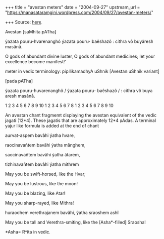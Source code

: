 +++
title = "avestan meters"
date = "2004-09-27"
upstream_url = "https://manasataramgini.wordpress.com/2004/09/27/avestan-meters/"

+++
Source: [here](https://manasataramgini.wordpress.com/2004/09/27/avestan-meters/).

Avestan \[saMhita pATha\]

ýazata pouru-hvarenanghô ýazata pouru- baêshazô : cithra vô buyâresh
masânå.  
  
O gods of abundant divine luster, O gods of abundant medicines; let your
excellence become manifest!’

meter in vedic terminology: pipIlikamadhyA uShnik \[Avestan uShnik
variant\]  
  
\[pada pATha\]  
  
ýazata pouru-huvarenanghô / ýazata pouru- baêshazô / : cithra vô buya
aresh masânå.  
  
1 2 3 4 5 6 7 8 9 10 1 2 3 4 5 6 7 8 1 2 3 4 5 6 7 8 9 10

An avestan chant fragmemt displaying the avestan equivalent of the vedic
jagati (12\*4). These jagatis that are approximately 12\*4 pAdas. A
terminal yajur like formula is added at the end of chant

aurvat-aspem bavâhi ýatha hvare,  
  
raocinavañtem bavâhi ýatha månghem,  
  
saocinavañtem bavâhi ýatha âtarem,  
  
tizhinavañtem bavâhi ýatha mithrem  
  
May you be swift-horsed, like the Hvar;  
  
May you be lustrous, like the moon!  
  
May you be blazing, like Atar!  
  
May you sharp-rayed, like Mithra!

huraodhem verethrajanem bavâhi, ýatha sraoshem ashî  
  
May you be tall and Verethra-smiting, like the \[Asha\*-filled\]
Sraosha!

\*Asha= R^ita in vedic.


